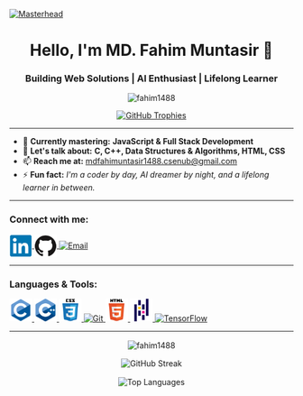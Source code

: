 [![Masterhead](https://images.unsplash.com/photo-1506452819137-0422416856b8?q=80&w=1373&auto=format&fit=crop&ixlib=rb-4.0.3&ixid=M3wxMjA3fDB8MHxwaG90by1wYWdlfHx8fGVufDB8fHx8fA%3D%3D)](https://github.com/fahim1488)

<h1 align="center">Hello, I'm MD. Fahim Muntasir 👋</h1>
<h3 align="center">Building Web Solutions | AI Enthusiast | Lifelong Learner</h3>

<p align="center"> <img src="https://komarev.com/ghpvc/?username=fahim1488&label=Profile%20views&color=0e75b6&style=flat" alt="fahim1488" /> </p>

<p align="center"> <a href="https://github.com/ryo-ma/github-profile-trophy"><img src="https://github-profile-trophy.vercel.app/?username=fahim1488&theme=onedark&no-bg=true&no-frame=true&margin-w=15" alt="GitHub Trophies" /></a> </p>

---

- 🌱 **Currently mastering:** **JavaScript & Full Stack Development**
- 💬 **Let's talk about:** **C, C++, Data Structures & Algorithms, HTML, CSS**
- 📫 **Reach me at:** [mdfahimuntasir1488.csenub@gmail.com](mailto:mdfahimuntasir1488.csenub@gmail.com)
- ⚡ **Fun fact:** *I'm a coder by day, AI dreamer by night, and a lifelong learner in between.*

---

<h3 align="left">Connect with me:</h3>
<p align="left">
<a href="https://www.linkedin.com/in/md-fahim-muntasir-64789829b/" target="_blank">
  <img align="center" src="https://raw.githubusercontent.com/devicons/devicon/master/icons/linkedin/linkedin-original.svg" alt="LinkedIn" height="40" width="40" />
</a>
<a href="https://github.com/fahim1488" target="_blank">
  <img align="center" src="https://raw.githubusercontent.com/devicons/devicon/master/icons/github/github-original.svg" alt="GitHub" height="40" width="40" />
</a>
<a href="mailto:mdfahimuntasir1488.csenub@gmail.com">
  <img align="center" src="https://img.icons8.com/ios-filled/50/000000/email-open.png" alt="Email" height="40" width="40" />
</a>
</p>

---

<h3 align="left">Languages & Tools:</h3>
<p align="left"> 
  <a href="https://www.cprogramming.com/" target="_blank">
    <img src="https://raw.githubusercontent.com/devicons/devicon/master/icons/c/c-original.svg" alt="C" width="40" height="40"/> 
  </a> 
  <a href="https://www.w3schools.com/cpp/" target="_blank">
    <img src="https://raw.githubusercontent.com/devicons/devicon/master/icons/cplusplus/cplusplus-original.svg" alt="C++" width="40" height="40"/>
  </a> 
  <a href="https://www.w3schools.com/css/" target="_blank">
    <img src="https://raw.githubusercontent.com/devicons/devicon/master/icons/css3/css3-original-wordmark.svg" alt="CSS3" width="40" height="40"/>
  </a>
  <a href="https://git-scm.com/" target="_blank">
    <img src="https://www.vectorlogo.zone/logos/git-scm/git-scm-icon.svg" alt="Git" width="40" height="40"/>
  </a>
  <a href="https://www.w3.org/html/" target="_blank">
    <img src="https://raw.githubusercontent.com/devicons/devicon/master/icons/html5/html5-original-wordmark.svg" alt="HTML5" width="40" height="40"/>
  </a>
  <a href="https://pandas.pydata.org/" target="_blank">
    <img src="https://raw.githubusercontent.com/devicons/devicon/master/icons/pandas/pandas-original.svg" alt="Pandas" width="40" height="40"/>
  </a>
  <a href="https://www.tensorflow.org/" target="_blank">
    <img src="https://www.vectorlogo.zone/logos/tensorflow/tensorflow-icon.svg" alt="TensorFlow" width="40" height="40"/>
  </a>
</p>

---

<p align="center">
  <img align="center" src="https://github-readme-stats.vercel.app/api?username=fahim1488&show_icons=true&theme=radical&count_private=true" alt="fahim1488" />
</p>

<p align="center">
  <img align="center" src="https://github-readme-streak-stats.herokuapp.com/?user=fahim1488&theme=radical" alt="GitHub Streak" />
</p>

<p align="center">
  <img align="center" src="https://github-readme-stats.vercel.app/api/top-langs/?username=fahim1488&layout=compact&theme=radical" alt="Top Languages" />
</p>
